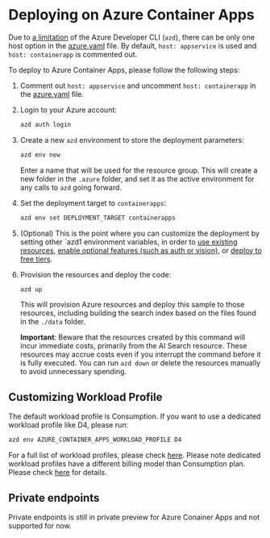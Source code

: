 # Deploying on Azure Container Apps

Due to [a limitation](https://github.com/Azure/azure-dev/issues/2736) of the Azure Developer CLI (`azd`), there can be only one host option in the [azure.yaml](../azure.yaml) file.
By default, `host: appservice` is used and `host: containerapp` is commented out.

To deploy to Azure Container Apps, please follow the following steps:

1. Comment out `host: appservice` and uncomment `host: containerapp` in the [azure.yaml](../azure.yaml) file.

2. Login to your Azure account:

    ```bash
    azd auth login
    ```

3. Create a new `azd` environment to store the deployment parameters:

    ```bash
    azd env new
    ```

    Enter a name that will be used for the resource group.
    This will create a new folder in the `.azure` folder, and set it as the active environment for any calls to `azd` going forward.

4. Set the deployment target to `containerapps`:

    ```bash
    azd env set DEPLOYMENT_TARGET containerapps
    ```

5. (Optional) This is the point where you can customize the deployment by setting other `azd1 environment variables, in order to [use existing resources](docs/deploy_existing.md), [enable optional features (such as auth or vision)](docs/deploy_features.md), or [deploy to free tiers](docs/deploy_lowcost.md).
6. Provision the resources and deploy the code:

    ```bash
    azd up
    ```

    This will provision Azure resources and deploy this sample to those resources, including building the search index based on the files found in the `./data` folder.

    **Important**: Beware that the resources created by this command will incur immediate costs, primarily from the AI Search resource. These resources may accrue costs even if you interrupt the command before it is fully executed. You can run `azd down` or delete the resources manually to avoid unnecessary spending.

## Customizing Workload Profile

The default workload profile is Consumption. If you want to use a dedicated workload profile like D4, please run:

```bash
azd env AZURE_CONTAINER_APPS_WORKLOAD_PROFILE D4
```

For a full list of workload profiles, please check [here](https://learn.microsoft.com/azure/container-apps/workload-profiles-overview#profile-types).
Please note dedicated workload profiles have a different billing model than Consumption plan. Please check [here](https://learn.microsoft.com/azure/container-apps/billing) for details.

## Private endpoints

Private endpoints is still in private preview for Azure Conainer Apps and not supported for now.

